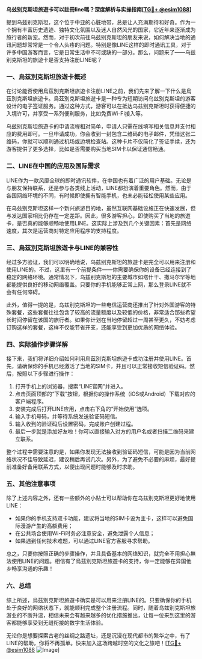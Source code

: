 **乌兹别克斯坦旅遊卡可以註冊line嗎？深度解析与实操指南[[TG💪+ @esim1088](https://t.me/s/esim1088)]**

提到乌兹别克斯坦，这个位于中亚的心脏地带，总是让人充满期待和好奇。作为一个拥有丰富历史遗迹、独特文化氛围以及迷人自然风光的国家，它近年来逐渐成为旅行者的新宠。然而，对于初次前往乌兹别克斯坦的朋友来说，如何解决当地的通讯问题却常常是一个令人头疼的问题。特别是像LINE这样的即时通讯工具，对于许多中国游客而言，它是日常生活中不可或缺的一部分。那么，问题来了——乌兹别克斯坦的旅遊卡是否支持注册LINE呢？

### 一、烏茲別克斯坦旅遊卡概述

在讨论能否使用烏茲別克斯坦旅遊卡注册LINE之前，我们先来了解一下什么是烏茲別克斯坦旅遊卡。烏茲別克斯坦旅遊卡是一种专为短期访问乌兹别克斯坦的游客设计的电子签证服务。通过这种方式，游客可以在抵达乌兹别克斯坦时获得便捷的入境许可，并享受一系列便利服务，比如免费Wi-Fi接入等。

乌兹别克斯坦旅遊卡的申请流程相对简单，申请人只需在线填写相关信息并支付相应的费用即可。一旦申请成功，你会收到一封包含二维码的电子邮件，凭借这张二维码，你就可以顺利通过机场或边境检查站。这种卡片不仅简化了签证手续，还为游客提供了更多选择，比如是否需要购买当地SIM卡以保证通信畅通。

### 二、LINE在中国的应用及国际需求

LINE作为一款风靡全球的即时通讯软件，在中国也有着广泛的用户基础。无论是与朋友保持联系，还是参与各类线上活动，LINE都扮演着重要角色。然而，由于各国网络环境的不同，有时候即使拥有智能手机，也未必能轻松使用某些应用。

在乌兹别克斯坦这样一个新兴旅游目的地，虽然互联网基础设施正在快速发展，但与发达国家相比仍存在一定差距。因此，很多游客担心，即使购买了当地的旅遊卡，是否真的能够顺畅地使用LINE。这实际上涉及到几个关键因素：首先是网络速度，其次是运营商对特定应用程序的支持程度。

### 三、烏茲別克斯坦旅遊卡与LINE的兼容性

经过多方验证，我们可以明确地说，乌兹别克斯坦的旅遊卡是完全可以用来注册和使用LINE的。不过，这里有一个前提条件——你需要确保你的设备已经连接到了稳定的网络环境。通常情况下，乌兹别克斯坦的主要城市如塔什干、撒马尔罕等地都能提供良好的移动网络覆盖。只要你的手机能够正常上网，那么登录LINE就不会有任何障碍。

此外，值得一提的是，乌兹别克斯坦的一些电信运营商还推出了针对外国游客的特殊套餐，这些套餐往往包含了较高的流量额度以及较低的价格，非常适合那些希望长时间停留在该国的旅行者。如果你计划在当地停留超过一周甚至更久，不妨考虑订购这样的套餐，这样不仅能节省开支，还能享受到更加优质的网络体验。

### 四、实际操作步骤详解

接下来，我们将详细介绍如何利用烏茲別克斯坦旅遊卡成功注册并使用LINE。首先，请确保你的手机已经激活了当地的SIM卡，并且可以正常接收短信验证码。然后，按照以下步骤进行操作：

1. 打开手机上的浏览器，搜索“LINE官网”并进入。
2. 点击页面顶部的“下载”按钮，根据你的操作系统（iOS或Android）下载对应的客户端程序。
3. 安装完成后打开LINE应用，点击右下角的“开始使用”选项。
4. 输入手机号码，并等待系统发送验证码短信。
5. 输入收到的验证码后设置密码，完成账户创建过程。
6. 最后一步就是添加好友啦！你可以直接输入对方的用户名或者扫描二维码来建立联系。

整个过程中需要注意的是，如果你发现无法接收到验证码短信，可能是因为当前网络状况不佳导致延迟，建议稍后再试几次。另外，为了避免不必要的麻烦，最好提前准备好备用联系方式，以便出现问题时能够及时求助。

### 五、其他注意事项

除了上述内容之外，还有一些额外的小贴士可以帮助你在乌兹别克斯坦更好地使用LINE：

- 如果你的手机支持双卡功能，建议将当地的SIM卡设为主卡，这样可以避免国际漫游产生的高额费用；
- 在公共场合使用Wi-Fi时务必注意安全，避免泄露个人信息；
- 如果遇到任何技术难题，可以通过LINE官方客服寻求帮助。

总之，只要你按照正确的步骤操作，并且具备基本的网络知识，就完全不用担心無法使用LINE的问题。相信有了烏茲別克斯坦旅遊卡的支持，你一定能够在异国他乡畅享沟通的乐趣！

### 六、总结

综上所述，烏茲別克斯坦旅遊卡确实是可以用来注册LINE的。只要确保你的手机处于良好的网络状态下，就能顺利完成整个注册流程。同时，随着乌兹别克斯坦旅游业的不断升温，相信未来会有越来越多的优化措施推出，让每一位来到这里的游客都能够享受到无缝衔接的数字生活体验。

无论你是想要探索古老的丝绸之路遗址，还是沉浸在现代都市的繁华之中，有了LINE的帮助，你将不再孤单。快来加入这场跨越时空的文化之旅吧！[[TG💪+ @esim1088](https://t.me/s/esim1088) ![Image](https://i.postimg.cc/4NQfJmqS/Snipaste-2025-05-13-00-14-12.png)]